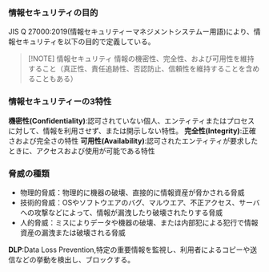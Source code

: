### 情報セキュリティの目的
JIS Q 27000:2019(情報セキュリティーマネジメントシステムー用語)により、情報セキュリティを以下の目的で定義している。

> [!NOTE] 情報セキュリティ
> 情報の機密性、完全性、および可用性を維持すること（真正性、責任追跡性、否認防止、信頼性を維持することを含めることもある）

### 情報セキュリティーの3特性
**機密性(Confidentiality)**:認可されていない個人、エンティティまたはプロセスに対して、情報を利用させず、または開示しない特性。
**完全性(Integrity)**:正確さおよび完全さの特性
**可用性(Availability)**:認可されたエンティティが要求したときに、アクセスおよび使用が可能である特性

### 脅威の種類
- 物理的脅威：物理的に機器の破壊、直接的に情報資産が脅かされる脅威
- 技術的脅威：OSやソフトウエアのバグ、マルウエア、不正アクセス、サーバへの攻撃などによって、情報が漏洩したり破壊されたりする脅威
- 人的脅威：ミスによりデータや機器の破壊、または内部犯による犯行で情報資産の漏洩または破壊される脅威

**DLP**:Data Loss Prevention,特定の重要情報を監視し、利用者によるコピーや送信などの挙動を検出し、ブロックする。
